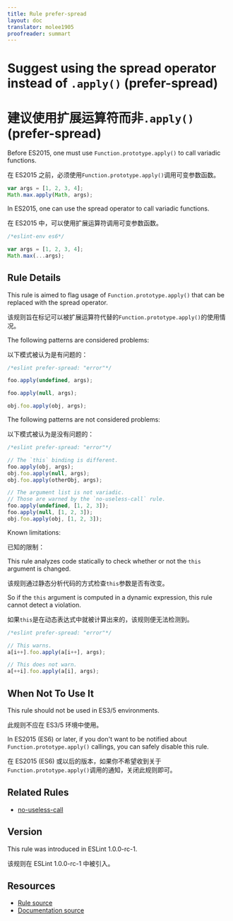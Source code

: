 ```yaml
---
title: Rule prefer-spread
layout: doc
translator: molee1905
proofreader: summart
---
```

<!-- Note: No pull requests accepted for this file. See README.md in the root directory for details. -->

# Suggest using the spread operator instead of `.apply()` (prefer-spread)

# 建议使用扩展运算符而非`.apply()` (prefer-spread)

Before ES2015, one must use `Function.prototype.apply()` to call variadic functions.

在 ES2015 之前，必须使用`Function.prototype.apply()`调用可变参数函数。

```js
var args = [1, 2, 3, 4];
Math.max.apply(Math, args);
```

In ES2015, one can use the spread operator to call variadic functions.

在 ES2015 中，可以使用扩展运算符调用可变参数函数。

```js
/*eslint-env es6*/

var args = [1, 2, 3, 4];
Math.max(...args);
```

## Rule Details

This rule is aimed to flag usage of `Function.prototype.apply()` that can be replaced with the spread operator.

该规则旨在标记可以被扩展运算符代替的`Function.prototype.apply()`的使用情况。

The following patterns are considered problems:

以下模式被认为是有问题的：

```js
/*eslint prefer-spread: "error"*/

foo.apply(undefined, args);

foo.apply(null, args);

obj.foo.apply(obj, args);
```

The following patterns are not considered problems:

以下模式被认为是没有问题的：

```js
/*eslint prefer-spread: "error"*/

// The `this` binding is different.
foo.apply(obj, args);
obj.foo.apply(null, args);
obj.foo.apply(otherObj, args);

// The argument list is not variadic.
// Those are warned by the `no-useless-call` rule.
foo.apply(undefined, [1, 2, 3]);
foo.apply(null, [1, 2, 3]);
obj.foo.apply(obj, [1, 2, 3]);
```

Known limitations:

已知的限制：

This rule analyzes code statically to check whether or not the `this` argument is changed.

该规则通过静态分析代码的方式检查`this`参数是否有改变。

So if the `this` argument is computed in a dynamic expression, this rule cannot detect a violation.

如果`this`是在动态表达式中就被计算出来的，该规则便无法检测到。

```js
/*eslint prefer-spread: "error"*/

// This warns.
a[i++].foo.apply(a[i++], args);

// This does not warn.
a[++i].foo.apply(a[i], args);
```

## When Not To Use It

This rule should not be used in ES3/5 environments.

此规则不应在 ES3/5 环境中使用。

In ES2015 (ES6) or later, if you don't want to be notified about `Function.prototype.apply()` callings, you can safely disable this rule.

在 ES2015 (ES6) 或以后的版本，如果你不希望收到关于`Function.prototype.apply()`调用的通知，关闭此规则即可。

## Related Rules

* [no-useless-call](no-useless-call)

## Version

This rule was introduced in ESLint 1.0.0-rc-1.

该规则在 ESLint 1.0.0-rc-1 中被引入。

## Resources

* [Rule source](https://github.com/eslint/eslint/tree/master/lib/rules/prefer-spread.js)
* [Documentation source](https://github.com/eslint/eslint/tree/master/docs/rules/prefer-spread.md)
